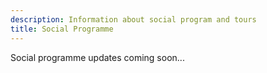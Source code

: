 ```yaml
---
description: Information about social program and tours
title: Social Programme
---
```


Social programme updates coming soon...